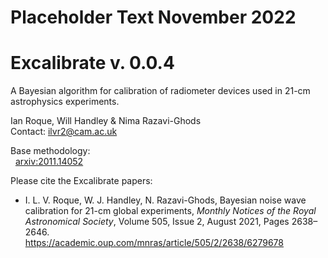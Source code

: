 # Placeholder Text November 2022

# Excalibrate v. 0.0.4
A Bayesian algorithm for calibration of radiometer devices used in 21-cm astrophysics experiments.

Ian Roque, Will Handley & Nima Razavi-Ghods  
Contact: <ilvr2@cam.ac.uk>

Base methodology:  
&nbsp;&nbsp;[arxiv:2011.14052](https://arxiv.org/abs/2011.14052)

Please cite the Excalibrate papers:
* I. L. V. Roque, W. J. Handley, N. Razavi-Ghods, Bayesian noise wave calibration for 21-cm global experiments, *Monthly Notices of the Royal Astronomical Society*, Volume 505, Issue 2, August 2021, Pages 2638–2646.  
<https://academic.oup.com/mnras/article/505/2/2638/6279678>

